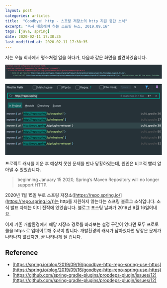 ```yaml
---
layout: post
categories: articles
title:  "Goodbye! http - 스프링 저장소의 http 지원 중단 소식"
excerpt: "즉시 대응해야 하는 스프링 뉴스, 2019.09.16"
tags: [java, spring]
date: 2020-02-11 17:30:35
last_modified_at: 2020-02-11 17:30:35
---
```


저는 오늘 회사에서 평소처럼 일을 하다가, 다음과 같은 화면을 발견하였습니다.

![gradle error](/images/20200211_goodbye_http/gradle_error.png "gradle이 먹통이 되었다")

![gradle error detail](/images/20200211_goodbye_http/gradle_error_detail.png "에러 메시지 상세")

프로젝트 캐시를 지운 후 예상치 못한 문제를 만나 당황하였는데, 원인은 비교적 빨리 알아낼 수 있었습니다.

> beginning January 15 2020, Spring’s Maven Repository will no longer support HTTP.

2020년 1월 15일 부로 스프링 저장소([https://repo.spring.io/](https://repo.spring.io/))는 http를 지원하지 않는다는 스프링 블로그 소식입니다.
소식 발표 자체는 이미 진작에 있었습니다. 블로그 포스팅 날짜가 2019년 9월 16일이네요.

이제 기존 개발환경에서 해당 저장소 경로를 바라보는 설정 구간이 있다면 모두 프로토콜을 https 로 업데이트해 주셔야 합니다.
개발환경의 캐시가 남아있다면 당장은 문제가 나타나지 않겠지만,
곧 나타나게 될 겁니다.


## Reference

* ​[https://spring.io/blog/2019/09/16/goodbye-http-repo-spring-use-https](https://spring.io/blog/2019/09/16/goodbye-http-repo-spring-use-https)
* [https://github.com/spring-gradle-plugins/propdeps-plugin/issues/12](https://github.com/spring-gradle-plugins/propdeps-plugin/issues/12)
